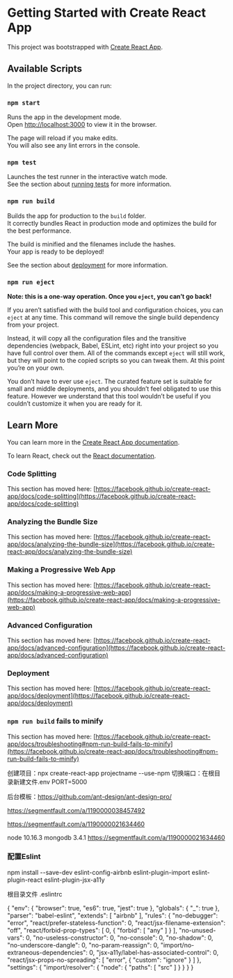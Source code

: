 # Getting Started with Create React App

This project was bootstrapped with [Create React App](https://github.com/facebook/create-react-app).

## Available Scripts

In the project directory, you can run:

### `npm start`

Runs the app in the development mode.\
Open [http://localhost:3000](http://localhost:3000) to view it in the browser.

The page will reload if you make edits.\
You will also see any lint errors in the console.

### `npm test`

Launches the test runner in the interactive watch mode.\
See the section about [running tests](https://facebook.github.io/create-react-app/docs/running-tests) for more information.

### `npm run build`

Builds the app for production to the `build` folder.\
It correctly bundles React in production mode and optimizes the build for the best performance.

The build is minified and the filenames include the hashes.\
Your app is ready to be deployed!

See the section about [deployment](https://facebook.github.io/create-react-app/docs/deployment) for more information.

### `npm run eject`

**Note: this is a one-way operation. Once you `eject`, you can’t go back!**

If you aren’t satisfied with the build tool and configuration choices, you can `eject` at any time. This command will remove the single build dependency from your project.

Instead, it will copy all the configuration files and the transitive dependencies (webpack, Babel, ESLint, etc) right into your project so you have full control over them. All of the commands except `eject` will still work, but they will point to the copied scripts so you can tweak them. At this point you’re on your own.

You don’t have to ever use `eject`. The curated feature set is suitable for small and middle deployments, and you shouldn’t feel obligated to use this feature. However we understand that this tool wouldn’t be useful if you couldn’t customize it when you are ready for it.

## Learn More

You can learn more in the [Create React App documentation](https://facebook.github.io/create-react-app/docs/getting-started).

To learn React, check out the [React documentation](https://reactjs.org/).

### Code Splitting

This section has moved here: [https://facebook.github.io/create-react-app/docs/code-splitting](https://facebook.github.io/create-react-app/docs/code-splitting)

### Analyzing the Bundle Size

This section has moved here: [https://facebook.github.io/create-react-app/docs/analyzing-the-bundle-size](https://facebook.github.io/create-react-app/docs/analyzing-the-bundle-size)

### Making a Progressive Web App

This section has moved here: [https://facebook.github.io/create-react-app/docs/making-a-progressive-web-app](https://facebook.github.io/create-react-app/docs/making-a-progressive-web-app)

### Advanced Configuration

This section has moved here: [https://facebook.github.io/create-react-app/docs/advanced-configuration](https://facebook.github.io/create-react-app/docs/advanced-configuration)

### Deployment

This section has moved here: [https://facebook.github.io/create-react-app/docs/deployment](https://facebook.github.io/create-react-app/docs/deployment)

### `npm run build` fails to minify

This section has moved here: [https://facebook.github.io/create-react-app/docs/troubleshooting#npm-run-build-fails-to-minify](https://facebook.github.io/create-react-app/docs/troubleshooting#npm-run-build-fails-to-minify)

创建项目：npx create-react-app projectname --use-npm
切换端口：在根目录新建文件.env PORT=5000

后台模板：https://github.com/ant-design/ant-design-pro/

https://segmentfault.com/a/1190000038457492

https://segmentfault.com/a/1190000021634460

node 10.16.3
mongodb 3.4.1
https://segmentfault.com/a/1190000021634460

### 配置Eslint

npm install --save-dev eslint-config-airbnb eslint-plugin-import eslint-plugin-react eslint-plugin-jsx-a11y

根目录文件 .eslintrc

{
  "env": {
    "browser": true,
    "es6": true,
    "jest": true
  },
  "globals": {
    "_": true
  },
  "parser": "babel-eslint",
  "extends": [
    "airbnb"
  ],
  "rules": {
    "no-debugger": "error",
    "react/prefer-stateless-function": 0,
    "react/jsx-filename-extension": "off",
    "react/forbid-prop-types": [
      0,
      {
        "forbid": [
          "any"
        ]
      }
    ],
    "no-unused-vars": 0,
    "no-useless-constructor": 0,
    "no-console": 0,
    "no-shadow": 0,
    "no-underscore-dangle": 0,
    "no-param-reassign": 0,
    "import/no-extraneous-dependencies": 0,
    "jsx-a11y/label-has-associated-control": 0,
    "react/jsx-props-no-spreading": [
      "error",
      {
        "custom": "ignore"
      }
    ]
  },
  "settings": {
    "import/resolver": {
      "node": {
        "paths": [
          "src"
        ]
      }
    }
  }
}
